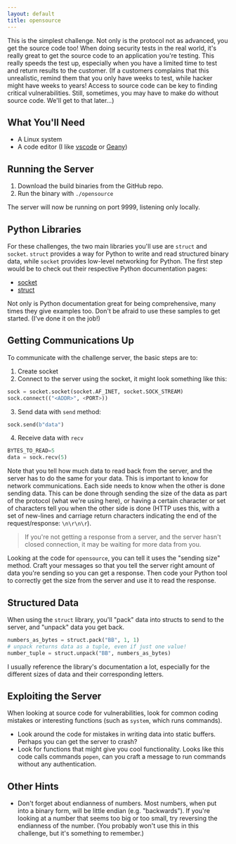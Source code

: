 ```yaml
---
layout: default
title: opensource
---
```


This is the simplest challenge. Not only is the protocol not as advanced, you get the source code too! When doing security tests in the real world, it's really great to get the source code to an application you're testing. This really speeds the test up, especially when you have a limited time to test and return results to the customer. (If a customers complains that this unrealistic, remind them that you only have weeks to test, while hacker might have weeks to years! Access to source code can be key to finding critical vulnerabilities. Still, sometimes, you may have to make do without source code. We'll get to that later...)

## What You'll Need

* A Linux system
* A code editor (I like [vscode](https://code.visualstudio.com/) or [Geany](https://www.geany.org/))

## Running the Server

1. Download the build binaries from the GitHub repo.
2. Run the binary with `./opensource`

The server will now be running on port 9999, listening only locally.

## Python Libraries

For these challenges, the two main libraries you'll use are `struct` and `socket`. `struct` provides a way for Python to write and read structured binary data, while `socket` provides low-level networking for Python. The first step would be to check out their respective Python documentation pages:

* [socket](https://docs.python.org/3/library/socket.html)
* [struct](https://docs.python.org/3/library/struct.html)

Not only is Python documentation great for being comprehensive, many times they give examples too. Don't be afraid to use these samples to get started. (I've done it on the job!)

## Getting Communications Up

To communicate with the challenge server, the basic steps are to:

1. Create socket
2. Connect to the server using the socket, it might look something like this:
```python
sock = socket.socket(socket.AF_INET, socket.SOCK_STREAM)
sock.connect(("<ADDR>", <PORT>))
```

3. Send data with `send` method:

```python
sock.send(b"data")
```

4. Receive data with `recv`
```python
BYTES_TO_READ=5
data = sock.recv(5)
```

Note that you tell how much data to read back from the server, and the server has to do the same for your data. This is important to know for network communications. Each side needs to know when the other is done sending data. This can be done through sending the size of the data as part of the protocol (what we're using here), or having a certain character or set of characters tell you when the other side is done (HTTP uses this, with a set of new-lines and carriage return characters indicating the end of the request/response: `\n\r\n\r`).

> If you're not getting a response from a server, and the server hasn't closed connection, it may be waiting for more data from you.

Looking at the code for `opensource`, you can tell it uses the "sending size" method. Craft your messages so that you tell the server right amount of data you're sending so you can get a response. Then code your Python tool to correctly get the size from the server and use it to read the response.

## Structured Data

When using the `struct` library, you'll "pack" data into structs to send to the server, and "unpack" data you get back.

```python
numbers_as_bytes = struct.pack("BB", 1, 1)
# unpack returns data as a tuple, even if just one value!
number_tuple = struct.unpack("BB", numbers_as_bytes)
```

I usually reference the library's documentation a lot, especially for the different sizes of data and their corresponding letters.

## Exploiting the Server

When looking at source code for vulnerabilities, look for common coding mistakes or interesting functions (such as `system`, which runs commands).

* Look around the code for mistakes in writing data into static buffers. Perhaps you can get the server to crash?
* Look for functions that might give you cool functionality. Looks like this code calls commands `popen`, can you craft a message to run commands without any authentication.

## Other Hints

* Don't forget about endianness of numbers. Most numbers, when put into a binary form, will be little endian (e.g. "backwards"). If you're looking at a number that seems too big or too small, try reversing the endianness of the number. (You probably won't use this in this challenge, but it's something to remember.)